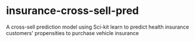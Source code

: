# insurance-cross-sell-pred
A cross-sell prediction model using Sci-kit learn to predict health insurance customers' propensities to purchase vehicle insurance
